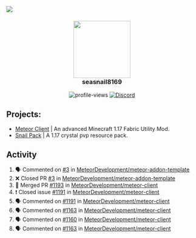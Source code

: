 ![](https://hit.yhype.me/github/profile?user_id=17166139)

<h3 align="center">
  <img src="https://i.ibb.co/wLWw4DD/798694-D8-9-F3-D-434-E-B7-B4-E60460-E50-B4-F.png" width="150"/><br>
  seasnail8169
</h3>

<div align="center">
  <img src="https://komarev.com/ghpvc/?username=seasnail8169" alt="profile-views"/>
  <a href="https://discord.gg/bBGQZvd"><img src="https://img.shields.io/discord/689197705683140636?logo=discord" alt="Discord"/></a>
</div>

## Projects:

- [Meteor Client](https://github.com/MeteorDevelopment) | An advanced Minecraft 1.17 Fabric Utility Mod.
- [Snail Pack](https://github.com/seasnail8169/snail-pack) | A 1.17 crystal pvp resource pack.

## Activity

<!--START_SECTION:activity-->
1. 🗣 Commented on [#3](https://github.com/MeteorDevelopment/meteor-addon-template/issues/3) in [MeteorDevelopment/meteor-addon-template](https://github.com/MeteorDevelopment/meteor-addon-template)
2. ❌ Closed PR [#3](https://github.com/MeteorDevelopment/meteor-addon-template/pull/3) in [MeteorDevelopment/meteor-addon-template](https://github.com/MeteorDevelopment/meteor-addon-template)
3. 🎉 Merged PR [#1193](https://github.com/MeteorDevelopment/meteor-client/pull/1193) in [MeteorDevelopment/meteor-client](https://github.com/MeteorDevelopment/meteor-client)
4. ❗️ Closed issue [#1191](https://github.com/MeteorDevelopment/meteor-client/issues/1191) in [MeteorDevelopment/meteor-client](https://github.com/MeteorDevelopment/meteor-client)
5. 🗣 Commented on [#1191](https://github.com/MeteorDevelopment/meteor-client/issues/1191) in [MeteorDevelopment/meteor-client](https://github.com/MeteorDevelopment/meteor-client)
6. 🗣 Commented on [#1163](https://github.com/MeteorDevelopment/meteor-client/issues/1163) in [MeteorDevelopment/meteor-client](https://github.com/MeteorDevelopment/meteor-client)
7. 🗣 Commented on [#1160](https://github.com/MeteorDevelopment/meteor-client/issues/1160) in [MeteorDevelopment/meteor-client](https://github.com/MeteorDevelopment/meteor-client)
8. 🗣 Commented on [#1163](https://github.com/MeteorDevelopment/meteor-client/issues/1163) in [MeteorDevelopment/meteor-client](https://github.com/MeteorDevelopment/meteor-client)
<!--END_SECTION:activity-->
